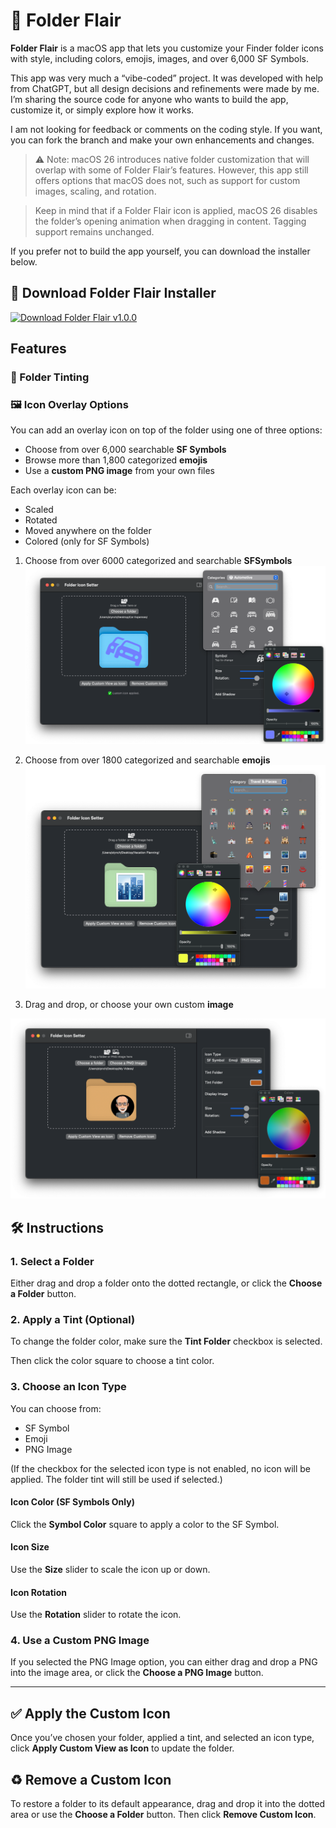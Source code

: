 # **📁 Folder Flair**

**Folder Flair** is a macOS app that lets you customize your Finder folder icons with style, including colors, emojis, images, and over 6,000 SF Symbols.

This app was very much a “vibe-coded” project. It was developed with help from ChatGPT, but all design decisions and refinements were made by me. I’m sharing the source code for anyone who wants to build the app, customize it, or simply explore how it works.

I am not looking for feedback or comments on the coding style.  If you want, you can fork the branch and make your own enhancements and changes.

> ⚠️ Note: macOS 26 introduces native folder customization that will overlap with some of Folder Flair’s features. However, this app still offers options that macOS does not, such as support for custom images, scaling, and rotation.

> Keep in mind that if a Folder Flair icon is applied, macOS 26 disables the folder’s opening animation when dragging in content. Tagging support remains unchanged.

If you prefer not to build the app yourself, you can download the installer below.

## 🚀 Download Folder Flair Installer

[![Download Folder Flair v1.0.0](https://img.shields.io/badge/Download%20-v1.0.0-blue?logo=apple&logoColor=white)](https://github.com/StewartLynch/Folder-Flair/releases/download/v1.0.0/Folder.Flair.Install.dmg) 

## Features

### **🎨 Folder Tinting**

### **🖼 Icon Overlay Options**

You can add an overlay icon on top of the folder using one of three options:

- Choose from over 6,000 searchable **SF Symbols**
- Browse more than 1,800 categorized **emojis**
- Use a **custom PNG image** from your own files

Each overlay icon can be:

- Scaled
- Rotated
- Moved anywhere on the folder
- Colored (only for SF Symbols)

1. Choose from over 6000 categorized and searchable **SFSymbols**
   ![SFSymbol](assets/SFSymbol.png)

2. Choose from over 1800 categorized and searchable **emojis**
   ![Emoji](assets/Emoji.png)

3. Drag and drop, or choose your own custom  **image**

![Image](assets/Image.png)

## **🛠 Instructions**

### **1. Select a Folder**

Either drag and drop a folder onto the dotted rectangle, or click the **Choose a Folder** button.

### **2. Apply a Tint (Optional)**

To change the folder color, make sure the **Tint Folder** checkbox is selected.

Then click the color square to choose a tint color.

### **3. Choose an Icon Type**

You can choose from:  

- SF Symbol
- Emoji
- PNG Image

(If the checkbox for the selected icon type is not enabled, no icon will be applied. The folder tint will still be used if selected.)

#### **Icon Color (SF Symbols Only)**

Click the **Symbol Color** square to apply a color to the SF Symbol.

#### **Icon Size**

Use the **Size** slider to scale the icon up or down.

#### **Icon Rotation**

Use the **Rotation** slider to rotate the icon.

### **4. Use a Custom PNG Image**

If you selected the PNG Image option, you can either drag and drop a PNG into the image area, or click the **Choose a PNG Image** button.

------

## **✅ Apply the Custom Icon**

Once you’ve chosen your folder, applied a tint, and selected an icon type, click **Apply Custom View as Icon** to update the folder.

## **♻️ Remove a Custom Icon**

To restore a folder to its default appearance, drag and drop it into the dotted area or use the **Choose a Folder** button. Then click **Remove Custom Icon**.

